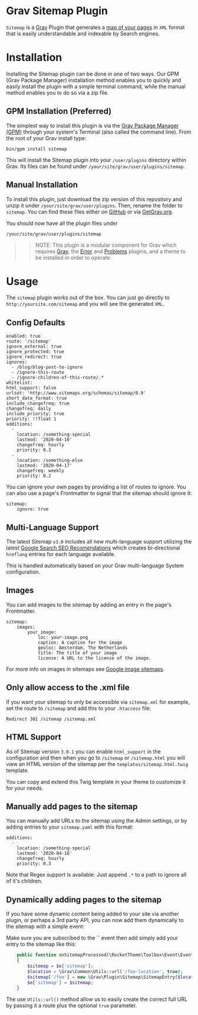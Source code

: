 # Grav Sitemap Plugin

`Sitemap` is a [Grav](http://github.com/getgrav/grav) Plugin that generates a [map of your pages](http://en.wikipedia.org/wiki/Site_map) in `XML` format that is easily understandable and indexable by Search engines.

# Installation

Installing the Sitemap plugin can be done in one of two ways. Our GPM (Grav Package Manager) installation method enables you to quickly and easily install the plugin with a simple terminal command, while the manual method enables you to do so via a zip file.

## GPM Installation (Preferred)

The simplest way to install this plugin is via the [Grav Package Manager (GPM)](http://learn.getgrav.org/advanced/grav-gpm) through your system's Terminal (also called the command line).  From the root of your Grav install type:

    bin/gpm install sitemap

This will install the Sitemap plugin into your `/user/plugins` directory within Grav. Its files can be found under `/your/site/grav/user/plugins/sitemap`.

## Manual Installation

To install this plugin, just download the zip version of this repository and unzip it under `/your/site/grav/user/plugins`. Then, rename the folder to `sitemap`. You can find these files either on [GitHub](https://github.com/getgrav/grav-plugin-sitemap) or via [GetGrav.org](http://getgrav.org/downloads/plugins#extras).

You should now have all the plugin files under

    /your/site/grav/user/plugins/sitemap

>> NOTE: This plugin is a modular component for Grav which requires [Grav](http://github.com/getgrav/grav), the [Error](https://github.com/getgrav/grav-plugin-error) and [Problems](https://github.com/getgrav/grav-plugin-problems) plugins, and a theme to be installed in order to operate.


# Usage

The `sitemap` plugin works out of the box. You can just go directly to `http://yoursite.com/sitemap` and you will see the generated `XML`.

## Config Defaults

```
enabled: true
route: '/sitemap'
ignore_external: true
ignore_protected: true
ignore_redirect: true
ignores:
  - /blog/blog-post-to-ignore
  - /ignore-this-route
  - /ignore-children-of-this-route/.*
whitelist:
html_support: false
urlset: 'http://www.sitemaps.org/schemas/sitemap/0.9'
short_date_format: true
include_changefreq: true
changefreq: daily
include_priority: true
priority: !!float 1
additions:
  -
    location: /something-special
    lastmod: '2020-04-16'
    changefreq: hourly
    priority: 0.3
  -
    location: /something-else
    lastmod: '2020-04-17'
    changefreq: weekly
    priority: 0.2
```

You can ignore your own pages by providing a list of routes to ignore. You can also use a page's Frontmatter to signal that the sitemap should ignore it:

```
sitemap:
    ignore: true
```

## Multi-Language Support

The latest Sitemap `v3.0` includes all new multi-language support utilizing the latest [Google Search SEO Recomendations](https://developers.google.com/search/docs/advanced/crawling/localized-versions?hl=en&visit_id=637468720624267418-280936473&rd=2) which creates bi-directional `hreflang` entries for each language available.

This is handled automatically based on your Grav multi-language System configuration.

## Images

You can add images to the sitemap by adding an entry in the page's Frontmatter.

```
sitemap:
    images:
        your_image:
            loc: your-image.png
            caption: A caption for the image
            geoloc: Amsterdam, The Netherlands
            title: The title of your image
            license: A URL to the license of the image.
```

For more info on images in sitemaps see [Google image sitemaps](https://support.google.com/webmasters/answer/178636?hl=en).

## Only allow access to the .xml file

If you want your sitemap to only be accessible via `sitemap.xml` for example, set the route to `/sitemap` and add this to your `.htaccess` file:

`Redirect 301 /sitemap /sitemap.xml`

## HTML Support

As of Sitemap version `3.0.1` you can enable `html_support` in the configuration and then when you go to `/sitemap` or `/sitemap.html` you will view an HTML version of the sitemap per the `templates/sitemap.html.twig` template.  

You can copy and extend this Twig template in your theme to customize it for your needs.

## Manually add pages to the sitemap

You can manually add URLs to the sitemap using the Admin settings, or by adding entries to your `sitemap.yaml` with this format:

```
additions:
  -
    location: /something-special
    lastmod: '2020-04-16'
    changefreq: hourly
    priority: 0.3
```
Note that Regex support is available: Just append `.*` to a path to ignore all of it's children.

## Dynamically adding pages to the sitemap

If you have some dynamic content being added to your site via another plugin, or perhaps a 3rd party API, you can now add them dynamically to the sitemap with a simple event:

Make sure you are subscribed to the `` event then add simply add your entry to the sitemap like this:

```php
    public function onSitemapProcessed(\RocketTheme\Toolbox\Event\Event $e)
    {
        $sitemap = $e['sitemap'];
        $location = \Grav\Common\Utils::url('/foo-location', true);
        $sitemap['/foo'] = new \Grav\Plugin\Sitemap\SitemapEntry($location, '2020-07-02', 'weekly', '2.0');
        $e['sitemap'] = $sitemap;
    }
```

The use `Utils::url()` method allow us to easily create the correct full URL by passing it a route plus the optional `true` parameter.
